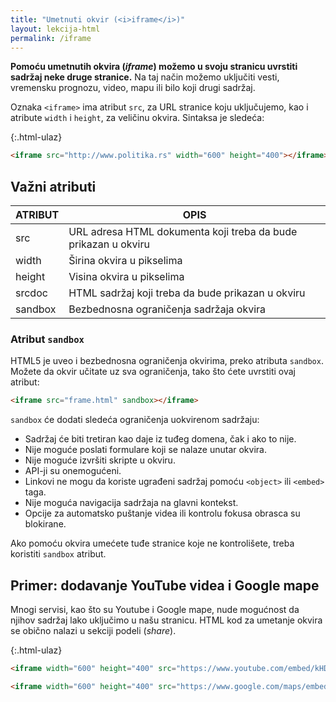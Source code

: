 ```yaml
---
title: "Umetnuti okvir (<i>iframe</i>)"
layout: lekcija-html
permalink: /iframe
---
```


**Pomoću umetnu­tih okvira (*iframe*) možemo u svoju stranicu uvr­stiti sadržaj neke druge stranice.** Na taj način možemo uključiti vesti, vremensku prognozu, video, mapu ili bilo koji drugi sadržaj. 

Oznaka `<iframe>` ima atribut `src`, za URL stranice koju uključujemo, kao i atri­bute `width` i `height`, za veličinu okvira. Sintaksa je sledeća:

{:.html-ulaz}
```html
<iframe src="http://www.politika.rs" width="600" height="400"></iframe> 
```

## Važni atributi

ATRIBUT | OPIS
--------|-----------
src | URL adresa HTML dokumenta koji treba da bude prikazan u okviru
width | Širina okvira u pikselima
height | Visina okvira u pikselima
srcdoc | HTML sadržaj koji treba da bude prikazan u okviru
sandbox | Bezbednosna ograničenja sadržaja okvira

### Atribut `sandbox`

HTML5 je uveo i bezbednosna ograničenja okvirima, preko atributa `sandbox`. Možete da okvir učitate uz sva ograničenja, tako što ćete uvrstiti ovaj atribut:

```html
<iframe src="frame.html" sandbox></iframe>
```

`sandbox` će dodati sledeća ograničenja uokvirenom sadržaju:

- Sadržaj će biti tretiran kao daje iz tuđeg domena, čak i ako to nije.
- Nije moguće poslati formulare koji se nalaze unutar okvira.
- Nije moguće izvršiti skripte u okviru.
- API-ji su onemogućeni.
- Linkovi ne mogu da koriste ugrađeni sadržaj pomoću `<object>` ili `<embed>` taga.
- Nije moguća navigacija sadržaja na glavni kontekst.
- Opcije za automatsko puštanje videa ili kontrolu fokusa obrasca su blokirane.

Ako pomoću okvira umećete tuđe stranice koje ne kontrolišete, treba koristiti `sandbox` atribut.

## Primer: dodavanje YouTube videa i Google mape

Mnogi servisi, kao što su Youtube i Google mape, nude mogućnost da njihov sadržaj lako uključimo u našu stranicu. HTML kod za umetanje okvira se obično nalazi u sekciji podeli (*share*).

{:.html-ulaz}
```html
<iframe width="600" height="400" src="https://www.youtube.com/embed/kHDkZQ4LGZA"></iframe>

<iframe width="600" height="400" src="https://www.google.com/maps/embed?pb=!1m18!1m12!1m3!1d11325.698608385439!2d20.43764613769529!3d44.792533720187606!2m3!1f0!2f0!3f0!3m2!1i1024!2i768!4f13.1!3m3!1m2!1s0x475a6fe39d60e403%3A0x68e29209c6d94a44!2sBeogradski+sajam!5e0!3m2!1sen!2srs!4v1539707321677"></iframe>
```
